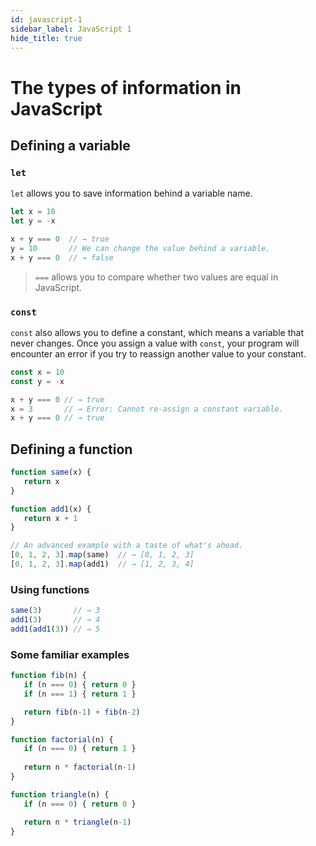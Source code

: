 ```yaml
---
id: javascript-1
sidebar_label: JavaScript 1
hide_title: true
---
```


# The types of information in JavaScript

## Defining a variable

### `let`

`let` allows you to save information behind a variable name.

``` javascript
let x = 10
let y = -x

x + y === 0  // → true
y = 10       // We can change the value behind a variable.
x + y === 0  // → false
```

> `===` allows you to compare whether two values are equal in JavaScript.

### `const`

`const` also allows you to define a constant, which means a variable that never
changes. Once you assign a value with `const`, your program will encounter an
error if you try to reassign another value to your constant.

``` javascript
const x = 10
const y = -x

x + y === 0 // → true
x = 3       // → Error: Cannot re-assign a constant variable.
x + y === 0 // → true
```

## Defining a function

``` javascript
function same(x) {
   return x
}

function add1(x) {
   return x + 1
}

// An advanced example with a taste of what's ahead.
[0, 1, 2, 3].map(same)  // → [0, 1, 2, 3] 
[0, 1, 2, 3].map(add1)  // → [1, 2, 3, 4]
```

### Using functions

``` javascript
same(3)       // → 3
add1(3)       // → 4
add1(add1(3)) // → 5
```

### Some familiar examples

``` javascript
function fib(n) {
   if (n === 0) { return 0 }
   if (n === 1) { return 1 }

   return fib(n-1) + fib(n-2)
}

function factorial(n) {
   if (n === 0) { return 1 }
   
   return n * factorial(n-1)
}

function triangle(n) {
   if (n === 0) { return 0 }

   return n * triangle(n-1)
}
```
